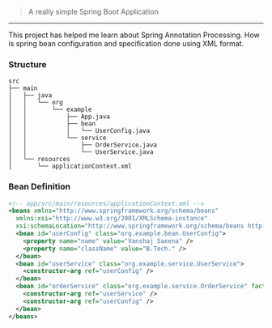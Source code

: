 > A really simple Spring Boot Application

---

This project has helped me learn about Spring Annotation Processing. How is
spring bean configuration and specification done using XML format.

### Structure

``` shell
src
├── main
│   ├── java
│   │   └── org
│   │       └── example
│   │           ├── App.java
│   │           ├── bean
│   │           │   └── UserConfig.java
│   │           └── service
│   │               ├── OrderService.java
│   │               └── UserService.java
│   └── resources
│       └── applicationContext.xml
```
### Bean Definition
``` xml
<!-- app/src/main/resources/applicationContext.xml -->
<beans xmlns="http://www.springframework.org/schema/beans"
  xmlns:xsi="http://www.w3.org/2001/XMLSchema-instance"
  xsi:schemaLocation="http://www.springframework.org/schema/beans http://www.springframework.org/schema/beans/spring-beans.xsd">
  <bean id="userConfig" class="org.example.bean.UserConfig">
    <property name="name" value="Vanshaj Saxena" />
    <property name="className" value="B.Tech." />
  </bean>
  <bean id="userService" class="org.example.service.UserService">
    <constructor-arg ref="userConfig" />
  </bean>
  <bean id="orderService" class="org.example.service.OrderService" factory-method="createInstance">
    <constructor-arg ref="userService" />
    <constructor-arg ref="userConfig" />
  </bean>
</beans>
```
